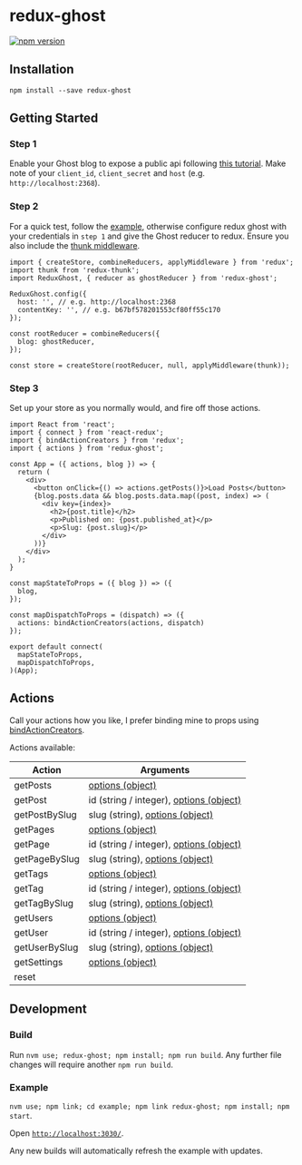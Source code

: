 # redux-ghost
[![npm version](https://badge.fury.io/js/redux-ghost.svg)](https://badge.fury.io/js/redux-ghost)
## Installation
```npm install --save redux-ghost```

## Getting Started

### Step 1
Enable your Ghost blog to expose a public api following [this tutorial](http://api.ghost.org/docs/ajax-calls-from-an-external-website). Make note of your `client_id`, `client_secret` and `host` (e.g. `http://localhost:2368`).

### Step 2
For a quick test, follow the [example](https://github.com/oliverbenns/redux-ghost/tree/master/example), otherwise configure redux ghost with your credentials in `step 1` and give the Ghost reducer to redux. Ensure you also include the [thunk middleware](https://github.com/gaearon/redux-thunk).

```
import { createStore, combineReducers, applyMiddleware } from 'redux';
import thunk from 'redux-thunk';
import ReduxGhost, { reducer as ghostReducer } from 'redux-ghost';

ReduxGhost.config({
  host: '', // e.g. http://localhost:2368
  contentKey: '', // e.g. b67bf578201553cf80ff55c170
});

const rootReducer = combineReducers({
  blog: ghostReducer,
});

const store = createStore(rootReducer, null, applyMiddleware(thunk));
```

### Step 3
Set up your store as you normally would, and fire off those actions.
```
import React from 'react';
import { connect } from 'react-redux';
import { bindActionCreators } from 'redux';
import { actions } from 'redux-ghost';

const App = ({ actions, blog }) => {
  return (
    <div>
      <button onClick={() => actions.getPosts()}>Load Posts</button>
      {blog.posts.data && blog.posts.data.map((post, index) => (
        <div key={index}>
          <h2>{post.title}</h2>
          <p>Published on: {post.published_at}</p>
          <p>Slug: {post.slug}</p>
        </div>
      ))}
    </div>
  );
}

const mapStateToProps = ({ blog }) => ({
  blog,
});

const mapDispatchToProps = (dispatch) => ({
  actions: bindActionCreators(actions, dispatch)
});

export default connect(
  mapStateToProps,
  mapDispatchToProps,
)(App);

```

## Actions

Call your actions how you like, I prefer binding mine to props using [bindActionCreators](http://redux.js.org/docs/api/bindActionCreators.html).

Actions available:

| Action        | Arguments                                                                     |
| ------------- | ----------------------------------------------------------------------------- |
| getPosts      | [options (object)](https://api.ghost.org/docs/posts)                          |
| getPost       | id (string / integer), [options (object)](https://api.ghost.org/docs/postsid) |
| getPostBySlug | slug (string), [options (object)](https://api.ghost.org/docs/postsslugslug)   |
| getPages      | [options (object)](https://api.ghost.org/docs/pages)                          |
| getPage       | id (string / integer), [options (object)](https://api.ghost.org/docs/pagesid) |
| getPageBySlug | slug (string), [options (object)](https://api.ghost.org/docs/pagesslugslug)   |
| getTags       | [options (object)](https://api.ghost.org/docs/tags)                           |
| getTag        | id (string / integer), [options (object)](https://api.ghost.org/docs/tagsid)  |
| getTagBySlug  | slug (string), [options (object)](https://api.ghost.org/docs/tagsslugslug)    |
| getUsers      | [options (object)](https://api.ghost.org/docs/users)                          |
| getUser       | id (string / integer), [options (object)](https://api.ghost.org/docs/usersid) |
| getUserBySlug | slug (string), [options (object)](https://api.ghost.org/docs/usersslugslug)   |
| getSettings   | [options (object)](https://docs.ghost.org/api/content/#settings)              |
| reset         |                                                                               |

## Development

### Build
Run `nvm use; redux-ghost; npm install; npm run build`. Any further file changes will require another `npm run build`.

### Example
`nvm use; npm link; cd example; npm link redux-ghost; npm install; npm start`.

Open [`http://localhost:3030/`](http://localhost:3030/).

Any new builds will automatically refresh the example with updates.

